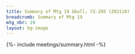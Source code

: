 ```yaml
---
title: Summary of Mtg 19 &bull; CS-205 (202110)
breadcrumb: Summary of Mtg 19
mtg_nbr: 19
layout: bg-image
---
```

 
{%- include meetings/summary.html -%}
